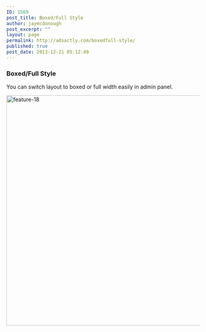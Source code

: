 ```yaml
---
ID: 1569
post_title: Boxed/Full Style
author: jaymcdonough
post_excerpt: ""
layout: page
permalink: http://adsactly.com/boxedfull-style/
published: true
post_date: 2013-12-21 05:12:49
---
```

<h3>Boxed/Full Style</h3>
You can switch layout to boxed or full width easily in admin panel.

<a href="http://themes.goodlayers2.com/mediso/corporate/wp-content/uploads/2013/12/feature-18.jpg"><img class="alignnone size-full wp-image-2179" alt="feature-18" src="http://themes.goodlayers2.com/mediso/corporate/wp-content/uploads/2013/12/feature-18.jpg" width="620" height="600" /></a>